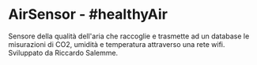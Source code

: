 # AirSensor - #healthyAir

Sensore della qualità dell'aria che raccoglie e trasmette ad un database le misurazioni di CO2, umidità e temperatura attraverso una rete wifi.
Sviluppato da Riccardo Salemme.
